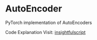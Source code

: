 # AutoEncoder
PyTorch implementation of AutoEncoders

Code Explanation Visit: [insightfulscript](https://insightfultscript.com/collections/programming/neural-network/auto-encoders/)
